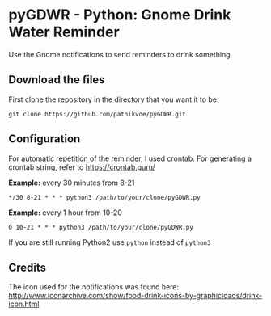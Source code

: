 # pyGDWR - Python: Gnome Drink Water Reminder
Use the Gnome notifications to send reminders to drink something

## Download the files
First clone the repository in the directory that you want it to be:
```
git clone https://github.com/patnikvoe/pyGDWR.git
```
## Configuration
For automatic repetition of the reminder, I used crontab. For generating a crontab string, refer to https://crontab.guru/

**Example:** every 30 minutes from 8-21
```
*/30 8-21 * * * python3 /path/to/your/clone/pyGDWR.py
```
**Example:** every 1 hour from 10-20
```
0 10-21 * * * python3 /path/to/your/clone/pyGDWR.py
```
If you are still running Python2 use `python` instead of `python3`

## Credits
The icon used for the notifications was found here:
http://www.iconarchive.com/show/food-drink-icons-by-graphicloads/drink-icon.html

